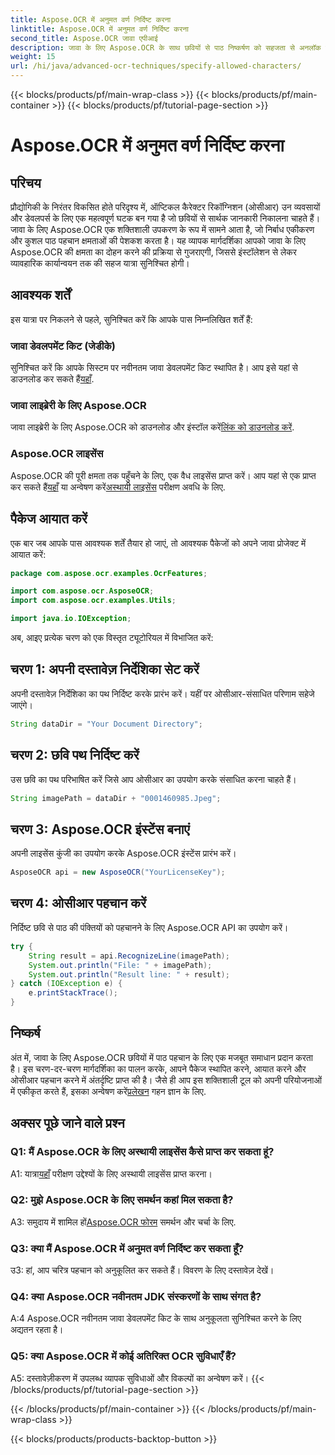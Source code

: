 ```yaml
---
title: Aspose.OCR में अनुमत वर्ण निर्दिष्ट करना
linktitle: Aspose.OCR में अनुमत वर्ण निर्दिष्ट करना
second_title: Aspose.OCR जावा एपीआई
description: जावा के लिए Aspose.OCR के साथ छवियों से पाठ निष्कर्षण को सहजता से अनलॉक करें। कुशल एकीकरण के लिए हमारी चरण-दर-चरण मार्गदर्शिका का पालन करें।
weight: 15
url: /hi/java/advanced-ocr-techniques/specify-allowed-characters/
---
```


{{< blocks/products/pf/main-wrap-class >}}
{{< blocks/products/pf/main-container >}}
{{< blocks/products/pf/tutorial-page-section >}}

# Aspose.OCR में अनुमत वर्ण निर्दिष्ट करना

## परिचय

प्रौद्योगिकी के निरंतर विकसित होते परिदृश्य में, ऑप्टिकल कैरेक्टर रिकॉग्निशन (ओसीआर) उन व्यवसायों और डेवलपर्स के लिए एक महत्वपूर्ण घटक बन गया है जो छवियों से सार्थक जानकारी निकालना चाहते हैं। जावा के लिए Aspose.OCR एक शक्तिशाली उपकरण के रूप में सामने आता है, जो निर्बाध एकीकरण और कुशल पाठ पहचान क्षमताओं की पेशकश करता है। यह व्यापक मार्गदर्शिका आपको जावा के लिए Aspose.OCR की क्षमता का दोहन करने की प्रक्रिया से गुजराएगी, जिससे इंस्टॉलेशन से लेकर व्यावहारिक कार्यान्वयन तक की सहज यात्रा सुनिश्चित होगी।

## आवश्यक शर्तें

इस यात्रा पर निकलने से पहले, सुनिश्चित करें कि आपके पास निम्नलिखित शर्तें हैं:

### जावा डेवलपमेंट किट (जेडीके)

 सुनिश्चित करें कि आपके सिस्टम पर नवीनतम जावा डेवलपमेंट किट स्थापित है। आप इसे यहां से डाउनलोड कर सकते हैं[यहाँ](https://www.oracle.com/java/technologies/javase-downloads.html).

### जावा लाइब्रेरी के लिए Aspose.OCR

 जावा लाइब्रेरी के लिए Aspose.OCR को डाउनलोड और इंस्टॉल करें[लिंक को डाउनलोड करें](https://releases.aspose.com/ocr/java/).

### Aspose.OCR लाइसेंस

 Aspose.OCR की पूरी क्षमता तक पहुँचने के लिए, एक वैध लाइसेंस प्राप्त करें। आप यहां से एक प्राप्त कर सकते हैं[यहाँ](https://purchase.aspose.com/buy) या अन्वेषण करें[अस्थायी लाइसेंस](https://purchase.aspose.com/temporary-license/) परीक्षण अवधि के लिए.

## पैकेज आयात करें

एक बार जब आपके पास आवश्यक शर्तें तैयार हो जाएं, तो आवश्यक पैकेजों को अपने जावा प्रोजेक्ट में आयात करें:

```java
package com.aspose.ocr.examples.OcrFeatures;

import com.aspose.ocr.AsposeOCR;
import com.aspose.ocr.examples.Utils;

import java.io.IOException;
```

अब, आइए प्रत्येक चरण को एक विस्तृत ट्यूटोरियल में विभाजित करें:

## चरण 1: अपनी दस्तावेज़ निर्देशिका सेट करें

अपनी दस्तावेज़ निर्देशिका का पथ निर्दिष्ट करके प्रारंभ करें। यहीं पर ओसीआर-संसाधित परिणाम सहेजे जाएंगे।

```java
String dataDir = "Your Document Directory";
```

## चरण 2: छवि पथ निर्दिष्ट करें

उस छवि का पथ परिभाषित करें जिसे आप ओसीआर का उपयोग करके संसाधित करना चाहते हैं।

```java
String imagePath = dataDir + "0001460985.Jpeg";
```

## चरण 3: Aspose.OCR इंस्टेंस बनाएं

अपनी लाइसेंस कुंजी का उपयोग करके Aspose.OCR इंस्टेंस प्रारंभ करें।

```java
AsposeOCR api = new AsposeOCR("YourLicenseKey");
```

## चरण 4: ओसीआर पहचान करें

निर्दिष्ट छवि से पाठ की पंक्तियों को पहचानने के लिए Aspose.OCR API का उपयोग करें।

```java
try {
    String result = api.RecognizeLine(imagePath);
    System.out.println("File: " + imagePath);
    System.out.println("Result line: " + result);
} catch (IOException e) {
    e.printStackTrace();
}
```

## निष्कर्ष

 अंत में, जावा के लिए Aspose.OCR छवियों में पाठ पहचान के लिए एक मजबूत समाधान प्रदान करता है। इस चरण-दर-चरण मार्गदर्शिका का पालन करके, आपने पैकेज स्थापित करने, आयात करने और ओसीआर पहचान करने में अंतर्दृष्टि प्राप्त की है। जैसे ही आप इस शक्तिशाली टूल को अपनी परियोजनाओं में एकीकृत करते हैं, इसका अन्वेषण करें[प्रलेखन](https://reference.aspose.com/ocr/java/) गहन ज्ञान के लिए.

## अक्सर पूछे जाने वाले प्रश्न

### Q1: मैं Aspose.OCR के लिए अस्थायी लाइसेंस कैसे प्राप्त कर सकता हूं?

 A1: यात्रा[यहाँ](https://purchase.aspose.com/temporary-license/) परीक्षण उद्देश्यों के लिए अस्थायी लाइसेंस प्राप्त करना।

### Q2: मुझे Aspose.OCR के लिए समर्थन कहां मिल सकता है?

 A3: समुदाय में शामिल हों[Aspose.OCR फोरम](https://forum.aspose.com/c/ocr/16) समर्थन और चर्चा के लिए.

### Q3: क्या मैं Aspose.OCR में अनुमत वर्ण निर्दिष्ट कर सकता हूँ?

उ3: हां, आप चरित्र पहचान को अनुकूलित कर सकते हैं। विवरण के लिए दस्तावेज़ देखें।

### Q4: क्या Aspose.OCR नवीनतम JDK संस्करणों के साथ संगत है?

A:4 Aspose.OCR नवीनतम जावा डेवलपमेंट किट के साथ अनुकूलता सुनिश्चित करने के लिए अद्यतन रहता है।

### Q5: क्या Aspose.OCR में कोई अतिरिक्त OCR सुविधाएँ हैं?

A5: दस्तावेज़ीकरण में उपलब्ध व्यापक सुविधाओं और विकल्पों का अन्वेषण करें।
{{< /blocks/products/pf/tutorial-page-section >}}

{{< /blocks/products/pf/main-container >}}
{{< /blocks/products/pf/main-wrap-class >}}

{{< blocks/products/products-backtop-button >}}
